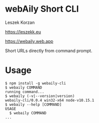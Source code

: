 webAily Short CLI
=======
Leszek Korzan

https://leszekk.eu

https://webaily.web.app

Short URLs directly from command prompt.

# Usage
<!-- usage -->
```sh-session
$ npm install -g webaily-cli
$ webaily COMMAND
running command...
$ webaily (-v|--version|version)
webaily-cli/0.0.4 win32-x64 node-v10.15.1
$ webaily --help [COMMAND]
USAGE
  $ webaily COMMAND
...
```
<!-- usagestop -->
